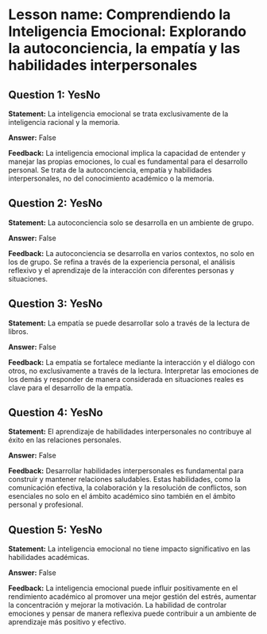 # Lesson name: Comprendiendo la Inteligencia Emocional: Explorando la autoconciencia, la empatía y las habilidades interpersonales

## Question 1: YesNo

**Statement:** La inteligencia emocional se trata exclusivamente de la inteligencia racional y la memoria.

**Answer:** False

**Feedback:**
La inteligencia emocional implica la capacidad de entender y manejar las propias emociones, lo cual es fundamental para el desarrollo personal. Se trata de la autoconciencia, empatía y habilidades interpersonales, no del conocimiento académico o la memoria.


## Question 2: YesNo

**Statement:** La autoconciencia solo se desarrolla en un ambiente de grupo.

**Answer:** False

**Feedback:**
La autoconciencia se desarrolla en varios contextos, no solo en los de grupo. Se refina a través de la experiencia personal, el análisis reflexivo y el aprendizaje de la interacción con diferentes personas y situaciones.


## Question 3: YesNo

**Statement:** La empatía se puede desarrollar solo a través de la lectura de libros.

**Answer:** False

**Feedback:**
La empatía se fortalece mediante la interacción y el diálogo con otros, no exclusivamente a través de la lectura. Interpretar las emociones de los demás y responder de manera considerada en situaciones reales es clave para el desarrollo de la empatía.


## Question 4: YesNo

**Statement:** El aprendizaje de habilidades interpersonales no contribuye al éxito en las relaciones personales.

**Answer:** False

**Feedback:**
Desarrollar habilidades interpersonales es fundamental para construir y mantener relaciones saludables. Estas habilidades, como la comunicación efectiva, la colaboración y la resolución de conflictos, son esenciales no solo en el ámbito académico sino también en el ámbito personal y profesional.


## Question 5: YesNo

**Statement:** La inteligencia emocional no tiene impacto significativo en las habilidades académicas.

**Answer:** False

**Feedback:**
La inteligencia emocional puede influir positivamente en el rendimiento académico al promover una mejor gestión del estrés, aumentar la concentración y mejorar la motivación. La habilidad de controlar emociones y pensar de manera reflexiva puede contribuir a un ambiente de aprendizaje más positivo y efectivo.

